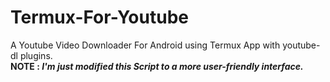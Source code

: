 # Termux-For-Youtube
A Youtube Video Downloader For Android using Termux App with youtube-dl plugins.  
**NOTE : _I'm just modified this Script to a more user-friendly interface._**
